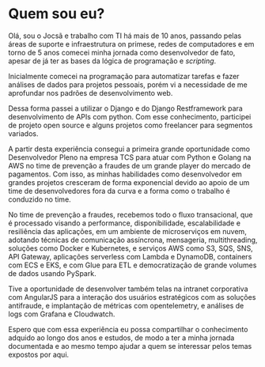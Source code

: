 # Quem sou eu?
Olá, sou o Jocsã e trabalho com TI há mais de 10 anos, passando pelas
áreas de suporte e infraestrutura on primese, redes de computadores e em
torno de 5 anos comecei minha jornada como desenvolvedor de fato, apesar de já ter as bases da lógica de programação e _scripting_. 

Inicialmente comecei na programação para automatizar tarefas e fazer
análises de dados para projetos pessoais, porém vi a necessidade de me
aprofundar nos padrões de desenvolvimento web. 

Dessa forma passei a utilizar o Django e do Django Restframework para desenvolvimento de APIs
com python. Com esse conhecimento, participei de projeto open source e
alguns projetos como freelancer para segmentos variados.

A partir desta experiência consegui a primeira grande oportunidade como
Desenvolvedor Pleno na empresa TCS para atuar com Python e Golang na AWS
no time de prevenção a fraudes de um grande player do mercado de pagamentos. Com isso, as minhas
habilidades como desenvolvedor em grandes projetos cresceram de forma
exponencial devido ao apoio de um time de desenvolvedores fora da curva e a forma como o trabalho é conduzido no time. 

No time de prevenção a fraudes, recebemos todo o fluxo transacional, que é processado visando a performance, disponibilidade,
escalabilidade e resiliência das aplicações, em um ambiente de
microserviços em nuvem, adotando técnicas de comunicação assíncrona, mensageria,
multithreading, soluções como Docker e Kubernetes, e serviços AWS como
S3, SQS, SNS, API Gateway, aplicações serverless com Lambda e DynamoDB,
containers com ECS e EKS, e com Glue para ETL e democratização de grande volumes de dados usando PySpark.

Tive a oportunidade de desenvolver também telas na intranet corporativa com AngularJS para a
interação dos usuários estratégicos com as soluções antifraude, e
implantação de métricas com opentelemetry, e análises de logs com
Grafana e Cloudwatch.

Espero que com essa experiência eu possa compartilhar o conhecimento adquido ao longo dos anos e estudos, de modo a ter a minha jornada documentada e ao mesmo tempo ajudar a quem se interessar pelos temas expostos por aqui. 
